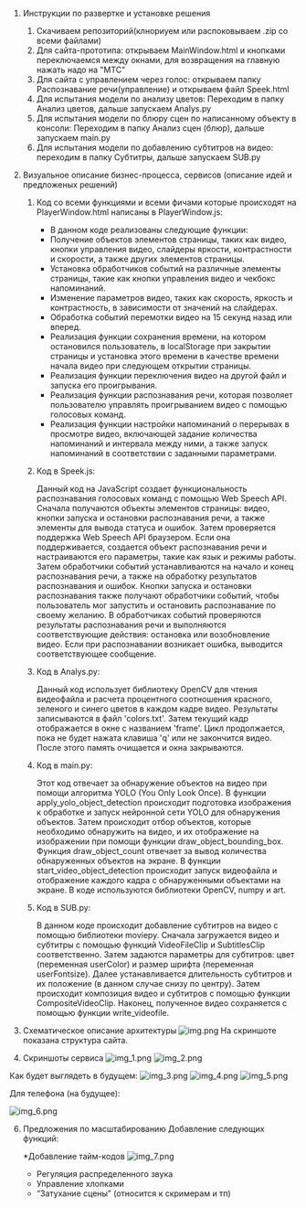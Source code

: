 1) Инструкции по развертке и установке решения 
   1. Скачиваем репозиторий(клнориуем или распоковываем .zip со всеми файлами)
   2. Для сайта-прототипа: открываем MainWindow.html и кнопками переключаемся между окнами, для возвращения на главную нажать надо на "МТС"
   3. Для сайта с управлением через голос: открываем папку Распознавание речи(управление) и открываем файл Speek.html
   4. Для испытания модели по анализу цветов: Переходим в папку Анализ цветов, дальше запускаем Analys.py
   5. Для испытания модели по блюру сцен по написанному объекту в консоли: Переходим в папку Анализ сцен (блюр), дальше запускаем main.py
   6. Для испытания модели по добавлению субтитров на видео: переходим в папку Субтитры, дальше запускаем SUB.py


2) Визуальное описание бизнес-процесса, сервисов (описание идей и предложеных решений)
    1. Код со всеми функциями и всеми фичами которые происходят на PlayerWindow.html написаны в PlayerWindow.js:
       * В данном коде реализованы следующие функции:
       * Получение объектов элементов страницы, таких как видео, кнопки управления видео, слайдеры яркости, контрастности и скорости, а также других элементов страницы.
       * Установка обработчиков событий на различные элементы страницы, такие как кнопки управления видео и чекбокс напоминаний.
       * Изменение параметров видео, таких как скорость, яркость и контрастность, в зависимости от значений на слайдерах.
       * Обработка событий перемотки видео на 15 секунд назад или вперед.
       * Реализация функции сохранения времени, на котором остановился пользователь, в localStorage при закрытии страницы и установка этого времени в качестве времени начала видео при следующем открытии страницы.
       * Реализация функции переключения видео на другой файл и запуска его проигрывания.
       * Реализация функции распознавания речи, которая позволяет пользователю управлять проигрыванием видео с помощью голосовых команд.
       * Реализация функции настройки напоминаний о перерывах в просмотре видео, включающей задание количества напоминаний и интервала между ними, а также запуск напоминаний в соответствии с заданными параметрами.
    2. Код в Speek.js:
   
       Данный код на JavaScript создает функциональность распознавания голосовых команд с помощью Web Speech API. Сначала получаются объекты элементов страницы: видео, кнопки запуска и остановки распознавания речи, а также элементы для вывода статуса и ошибок. Затем проверяется поддержка Web Speech API браузером. Если она поддерживается, создается объект распознавания речи и настраиваются его параметры, такие как язык и режимы работы. Затем обработчики событий устанавливаются на начало и конец распознавания речи, а также на обработку результатов распознавания и ошибок. Кнопки запуска и остановки распознавания также получают обработчики событий, чтобы пользователь мог запустить и остановить распознавание по своему желанию. В обработчиках событий проверяются результаты распознавания речи и выполняются соответствующие действия: остановка или возобновление видео. Если при распознавании возникает ошибка, выводится соответствующее сообщение.
    3. Код в Analys.py:
   
       Данный код использует библиотеку OpenCV для чтения видеофайла и расчета процентного соотношения красного, зеленого и синего цветов в каждом кадре видео. Результаты записываются в файл 'colors.txt'. Затем текущий кадр отображается в окне с названием 'frame'. Цикл продолжается, пока не будет нажата клавиша 'q' или не закончится видео. После этого память очищается и окна закрываются.
    4. Код в main.py:
   
       Этот код отвечает за обнаружение объектов на видео при помощи алгоритма YOLO (You Only Look Once). В функции apply_yolo_object_detection происходит подготовка изображения к обработке и запуск нейронной сети YOLO для обнаружения объектов. Затем происходит отбор объектов, которые необходимо обнаружить на видео, и их отображение на изображении при помощи функции draw_object_bounding_box. Функция draw_object_count отвечает за вывод количества обнаруженных объектов на экране. В функции start_video_object_detection происходит запуск видеофайла и отображение каждого кадра с обнаруженными объектами на экране. В коде используются библиотеки OpenCV, numpy и art.
    5. Код в SUB.py:
   
       В данном коде происходит добавление субтитров на видео с помощью библиотеки moviepy.
       Сначала загружается видео и субтитры с помощью функций VideoFileClip и SubtitlesClip соответственно. Затем задаются параметры для субтитров: цвет (переменная userColor) и размер шрифта (переменная userFontsize).
       Далее устанавливается длительность субтитров и их положение (в данном случае снизу по центру). Затем происходит композиция видео и субтитров с помощью функции CompositeVideoClip.
       Наконец, полученное видео сохраняется с помощью функции write_videofile.

3) Схематическое описание архитектуры
![img.png](img.png)
На скриншоте показана структура сайта.

4) Скриншоты сервиса
![img_1.png](img_1.png)
![img_2.png](img_2.png)

Как будет выглядеть в будущем:
![img_3.png](img_3.png)
![img_4.png](img_4.png)
![img_5.png](img_5.png)

Для телефона (на будущее):

![img_6.png](img_6.png)

6) Предложения по масштабированию
   Добавление следующих функций:

      *Добавление тайм-кодов
![img_7.png](img_7.png)
      * Регуляция распределенного звука
      * Управление хлопками
      * “Затухание сцены” (относится к скримерам и тп)
